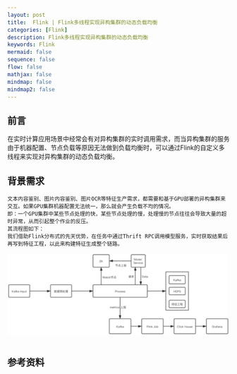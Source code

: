 ```yaml
---
layout: post
title:  Flink | Flink多线程实现异构集群的动态负载均衡
categories: [Flink]
description: Flink多线程实现异构集群的动态负载均衡
keywords: Flink
mermaid: false
sequence: false
flow: false
mathjax: false
mindmap: false
mindmap2: false
---
```


## 前言 <br>
在实时计算应用场景中经常会有对异构集群的实时调用需求，而当异构集群的服务由于机器配置、节点负载等原因无法做到负载均衡时，可以通过Flink的自定义多线程来实现对异构集群的动态负载均衡。


## 背景需求
```.text
文本内容鉴别、图片内容鉴别、图片OCR等特征生产需求，都需要和基于GPU部署的异构集群来交互。如果GPU集群机器配置无法统一，那么就会产生负载不均的情况。
即：一个GPU集群中某些节点处理的快，某些节点处理的慢，处理慢的节点往往会导致大量的超时异常，从而引起整个作业的反压。
其流程图如下：
我们借助Flink分布式的先天优势，在任务中通过Thrift RPC调用模型服务，实时获取结果后再写到特征工程，以此来构建特征生成整个链路。
```
![img](/images/posts/bigdata/flink/微信截图_20240411175913.png)<br>
```.text

```





## 参考资料
